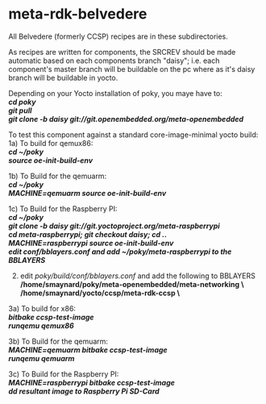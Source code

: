 meta-rdk-belvedere
=============

All Belvedere (formerly CCSP) recipes are in these subdirectories.

As recipes are written for components, the SRCREV should be made automatic based on each components branch "daisy"; i.e. each component's master branch will be buildable on the pc where as it's daisy branch will be buildable in yocto.

Depending on your Yocto installation of poky, you maye have to:<br>
<b><i>cd poky</i></b><br>
<b><i>git pull</i></b><br>
<b><i>git clone -b daisy git://git.openembedded.org/meta-openembedded</i></b><br>

To test this component against a standard core-image-minimal yocto build:<br>
1a) To build for qemux86:<br>
<b><i>cd ~/poky</i></b><br>
<b><i>source oe-init-build-env</i></b><br>

1b) To Build for the qemuarm:<br>
<b><i>cd ~/poky</i></b><br>
<b><i>MACHINE=qemuarm source oe-init-build-env</i></b><br>

1c) To Build for the Raspberry PI:<br>
<b><i>cd ~/poky</i></b><br>
<b><i>git clone -b daisy git://git.yoctoproject.org/meta-raspberrypi</i></b><br>
<b><i>cd meta-raspberrypi; git checkout daisy; cd ..</i></b><br>
<b><i>MACHINE=raspberrypi source oe-init-build-env</i></b><br>
<b><i>edit conf/bblayers.conf and add ~/poky/meta-raspberrypi to the BBLAYERS</i></b><br>

2) edit <i>poky/build/conf/bblayers.conf</i> and add the following to BBLAYERS<br>
<b>/home/smaynard/poky/meta-openembedded/meta-networking \\</b><br>
<b>/home/smaynard/yocto/ccsp/meta-rdk-ccsp \\</b>

3a) To build for x86:<br>
<b><i>bitbake ccsp-test-image</i></b><br>
<b><i>runqemu qemux86</i></b><br>

3b) To Build for the qemuarm:<br>
<b><i>MACHINE=qemuarm bitbake ccsp-test-image</i></b><br>
<b><i>runqemu qemuarm</i></b><br>

3c) To Build for the Raspberry PI:<br>
<b><i>MACHINE=raspberrypi bitbake ccsp-test-image</i></b><br>
<b><i>dd resultant image to Raspberry Pi SD-Card</i></b><br>
